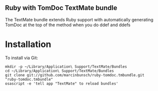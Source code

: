 Ruby with TomDoc TextMate bundle
--------------------

The TextMate bundle extends Ruby support with automatically generating TomDoc at the top of the method when you do ddef<tab> and ddefs<tab>

Installation
============

To install via Git:

    mkdir -p ~/Library/Application\ Support/TextMate/Bundles
    cd ~/Library/Application\ Support/TextMate/Bundles
    git clone git://github.com/marcinbunsch/ruby-tomdoc.tmbundle.git "ruby-tomdoc.tmbundle"
    osascript -e 'tell app "TextMate" to reload bundles'

